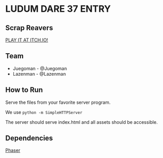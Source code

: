 # LUDUM DARE 37 ENTRY

## Scrap Reavers

[PLAY IT AT ITCH.IO!](https://juegoman.itch.io/scrap-reavers)

## Team
- Juegoman - @Juegoman
- Lazenman - @Lazenman

## How to Run
Serve the files from your favorite server program.

We use `python -m SimpleHTTPServer`

The server should serve index.html and all assets should be accessible.

## Dependencies
[Phaser](http://phaser.io)
